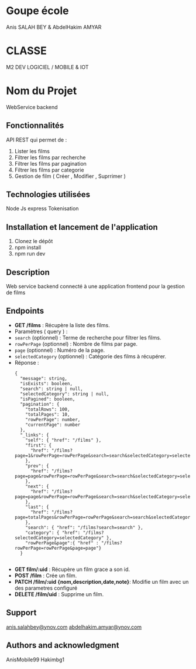 # Goupe école
Anis SALAH BEY   &
AbdelHakim  AMYAR   

# CLASSE
M2 DEV LOGICIEL / MOBILE & IOT

# Nom du Projet
WebService backend 

## Fonctionnalités
API REST qui permet de :
1.  Lister les films
2.  Filtrer les films par recherche
3.  Filtrer les films par pagination
4.  Filtrer les films par categorie
5. Gestion de film ( Créer , Modifier , Suprrimer ) 
   
## Technologies utilisées
Node Js express
Tokenisation

## Installation et lancement de l'application
1. Clonez le dépôt
2. npm install
3. npm run dev

## Description
Web service backend connecté à une application frontend pour la gestion de films

## Endpoints

- **GET /films** : Récupère la liste des films.
- Paramètres ( query )  :
 - `search` (optionnel) : Terme de recherche pour filtrer les films.
 - `rowPerPage` (optionnel) : Nombre de films par page.
 - `page` (optionnel) : Numéro de la page.
 - `selectedCategory` (optionnel) : Catégorie des films à récupérer.
- Réponse :
    ```
    {
      "message": string,
      "isExists": booleen,
      "search": string | null,
      "selectedCategory": string | null,
      "isPagined": booleen,
      "pagination": {
        "totalRows": 100,
        "totalPages": 10,
        "rowPerPage": number,
        "currentPage": number
      },
      "_links": {
        "self": { "href": "/films" },
        "first": {
          "href": "/films?page=1&rowPerPage=rowPerPage&search=search&selectedCategory=selectedCategory"
        },
        "prev": {
          "href": "/films?page=page&rowPerPage=rowPerPage&search=search&selectedCategory=selectedCategory"
        },
        "next": {
          "href": "/films?page=page&rowPerPage=rowPerPage&search=search&selectedCategory=selectedCategory"
        },
        "last": {
          "href": "/films?page=totalPages&rowPerPage=rowPerPage&search=search&selectedCategory=selectedCategory"
        },
        "search": { "href": "/films?search=search" },
        "category": { "href": "/films?selectedCategory=selectedCategory" },
        "rowPerPage&page":{ "href" : "/films?rowPerPage=rowPerPage&page=page"} 
      }
    

- **GET film/:uid** :  Récupère un film grace a son id.
- **POST /film** :  Crée un film.
- **PATCH /film/:uid** **{nom,description,date,note}**:  Modifie un film avec un des parametres configuré
- **DELETE /film/uid** :  Supprime un film.


## Support
anis.salahbey@ynov.com
abdelhakim.amyar@ynov.com

## Authors and acknowledgment
AnisMobile99
Hakimbg1

